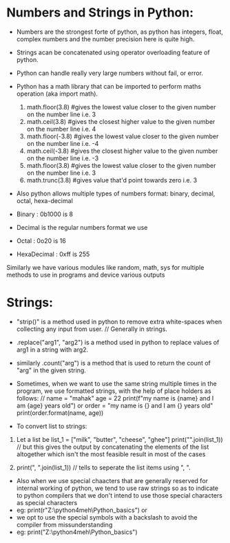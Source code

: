 # Numbers and Strings in Python:

- Numbers are the strongest forte of python, as python has integers, float, complex numbers and the number precision here is quite high.
- Strings acan be concatenated using operator overloading feature of python.
- Python can handle really very large numbers without fail, or error.
- Python has a math library that can be imported to perform maths operation (aka import math).
    1. math.floor(3.8) #gives the lowest value closer to the given number on the number line i.e. 3
    2. math.ceil(3.8) #gives the closest higher value to the given number on the number line i.e. 4
    3. math.floor(-3.8) #gives the lowest value closer to the given number on the number line i.e. -4
    4. math.ceil(-3.8) #gives the closest higher value to the given number on the number line i.e. -3
    5. math.floor(3.8) #gives the lowest value closer to the given number on the number line i.e. 3
    6. math.trunc(3.8) #gives value that'd point towards zero i.e. 3

- Also python allows multiple types of numbers format: binary, decimal, octal, hexa-decimal
- Binary : 0b1000 is 8
- Decimal is the regular numbers format we use
- Octal : 0o20 is 16
- HexaDecimal : 0xff is 255

Similarly we have various modules like random, math, sys for multiple methods to use in programs and device various outputs

# Strings:

- "strip()" is a method used in python to remove extra white-spaces when collecting any input from user. // Generally in strings.
- .replace("arg1", "arg2") is a method used in python to replace values of arg1 in a string with arg2.
- similarly .count("arg") is a method that is used to return the count of "arg" in the given string.
- Sometimes, when we want to use the same string multiple times in the program, we use formatted strings, with the help of place holders as follows:
//
name = "mahak"
age = 22
print(f"my name is {name} and I am {age} years old")
or 
order = "my name is {} and I am {} years old"
print(order.format(name, age))

- To convert list to strings: 
1. Let a list be list_1 = ["milk", "butter", "cheese", "ghee"]
 print("".join(list_1)) // but this gives the output by concatenating the elements of the list altogether which isn't the most feasible result in most of the cases

2. print(", ".join(list_1)) // tells to seperate the list items using ", ".

- Also when we use special chaacters that are generally reserved for internal working of python, we tend to use raw strings so as to indicate to python compilers that we don't intend to use those special characters as special characters
- eg: print(r"Z:\python4meh\Python_basics")
or
- we opt to use the special symbols with a backslash to avoid the compiler from missunderstanding
- eg: print("Z:\\python4meh\\Python_basics")